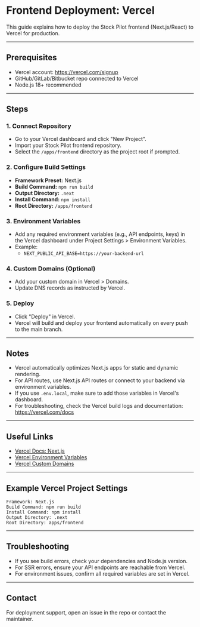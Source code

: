 # Frontend Deployment: Vercel

This guide explains how to deploy the Stock Pilot frontend (Next.js/React) to Vercel for production.

---

## Prerequisites
- Vercel account: https://vercel.com/signup
- GitHub/GitLab/Bitbucket repo connected to Vercel
- Node.js 18+ recommended

---

## Steps

### 1. Connect Repository
- Go to your Vercel dashboard and click "New Project".
- Import your Stock Pilot frontend repository.
- Select the `/apps/frontend` directory as the project root if prompted.

### 2. Configure Build Settings
- **Framework Preset:** Next.js
- **Build Command:** `npm run build`
- **Output Directory:** `.next`
- **Install Command:** `npm install`
- **Root Directory:** `/apps/frontend`

### 3. Environment Variables
- Add any required environment variables (e.g., API endpoints, keys) in the Vercel dashboard under Project Settings > Environment Variables.
- Example:
  - `NEXT_PUBLIC_API_BASE=https://your-backend-url`

### 4. Custom Domains (Optional)
- Add your custom domain in Vercel > Domains.
- Update DNS records as instructed by Vercel.

### 5. Deploy
- Click "Deploy" in Vercel.
- Vercel will build and deploy your frontend automatically on every push to the main branch.

---

## Notes
- Vercel automatically optimizes Next.js apps for static and dynamic rendering.
- For API routes, use Next.js API routes or connect to your backend via environment variables.
- If you use `.env.local`, make sure to add those variables in Vercel's dashboard.
- For troubleshooting, check the Vercel build logs and documentation: https://vercel.com/docs

---

## Useful Links
- [Vercel Docs: Next.js](https://vercel.com/docs/frameworks/nextjs)
- [Vercel Environment Variables](https://vercel.com/docs/projects/environment-variables)
- [Vercel Custom Domains](https://vercel.com/docs/concepts/projects/custom-domains)

---

## Example Vercel Project Settings
```
Framework: Next.js
Build Command: npm run build
Install Command: npm install
Output Directory: .next
Root Directory: apps/frontend
```

---

## Troubleshooting
- If you see build errors, check your dependencies and Node.js version.
- For SSR errors, ensure your API endpoints are reachable from Vercel.
- For environment issues, confirm all required variables are set in Vercel.

---

## Contact
For deployment support, open an issue in the repo or contact the maintainer.
